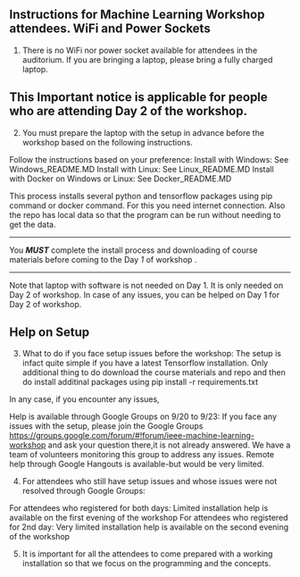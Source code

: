 
Instructions for Machine Learning Workshop attendees.
WiFi and Power Sockets
---------------------------------------
1. There is no WiFi nor power socket available for attendees in the auditorium.
If you are bringing a laptop, please bring a fully charged laptop.


This Important notice is applicable for people who are attending Day 2 of the workshop.
----------------------------------------------------------------------------------------------------------------------------

2. You must prepare the laptop with the setup in advance before the workshop based on the following instructions.

Follow the instructions based on your preference:
Install with Windows: See Windows_README.MD
Install with Linux: See Linux_README.MD
Install with Docker on Windows or Linux: See Docker_README.MD


This process installs several python and tensorflow packages using pip command or docker command. 
For this you need internet connection.
Also the repo has local data so that the program can be run without needing to get the data.

 ***********************************************************************************************
 You ***MUST*** complete the install process and downloading of course materials before coming to the Day *1* of workshop . 
 ***********************************************************************************************

Note that laptop with software is not needed on Day 1. It is only needed on Day 2 of workshop.
In case of any issues, you can be helped on Day 1 for Day 2 of workshop.

Help on Setup
-----------------------------------

3. What to do if you face setup issues before the workshop:
The setup is infact quite simple if you have a latest Tensorflow installation. 
Only additional thing to do download the course materials and repo and then do install additinal packages using
pip install -r requirements.txt 

In any case, if you encounter any issues,

Help is available through Google Groups on 9/20 to 9/23: If you face any issues with the setup, please join the Google Groups
https://groups.google.com/forum/#!forum/ieee-machine-learning-workshop
and ask your question there,it is not already answered. 
We have a team of volunteers monitoring this group to address any issues. 
Remote help through Google Hangouts is available-but would be very limited.


4. For attendees who still have setup issues and whose issues were not resolved through Google Groups:

For attendees who registered for both days: Limited installation help is available on the first evening of the workshop 
For attendees who registered for 2nd day: Very limited installation help is available on the second evening of the workshop 


5. It is important for all the attendees to come prepared with a working installation so that we focus on the programming and the concepts.


